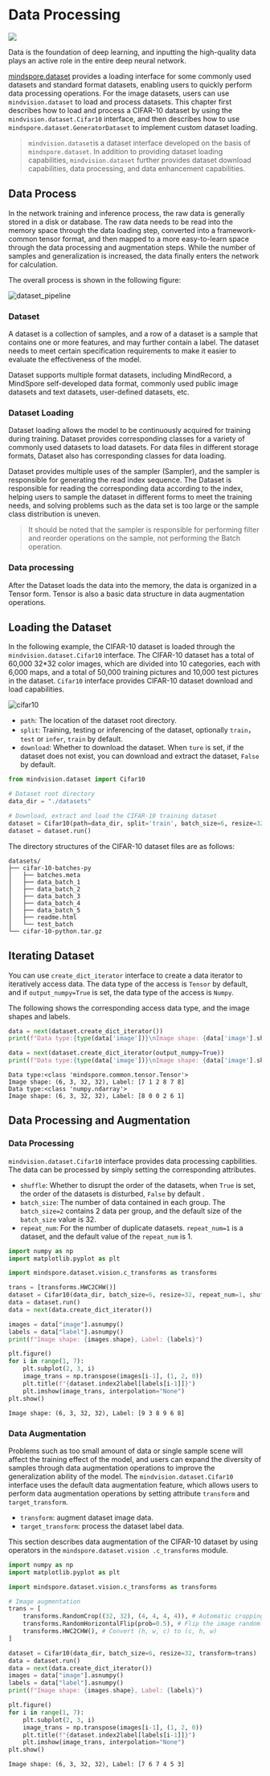 # Data Processing

<a href="https://gitee.com/mindspore/docs/blob/master/tutorials/source_en/beginner/dataset.md" target="_blank"><img src="https://mindspore-website.obs.cn-north-4.myhuaweicloud.com/website-images/master/resource/_static/logo_source_en.png"></a>

Data is the foundation of deep learning, and inputting the high-quality data plays an active role in the entire deep neural network.

[mindspore.dataset](https://www.mindspore.cn/docs/en/master/api_python/mindspore.dataset.html) provides a loading interface for some commonly used datasets and standard format datasets, enabling users to quickly perform data processing operations. For the image datasets, users can use `mindvision.dataset` to load and process datasets. This chapter first describes how to load and process a CIFAR-10 dataset by using the `mindvision.dataset.Cifar10` interface, and then describes how to use `mindspore.dataset.GeneratorDataset` to implement custom dataset loading.

> `mindvision.dataset`is a dataset interface developed on the basis of `mindspore.dataset`. In addition to providing dataset loading capabilities, `mindvision.dataset` further provides dataset download capabilities, data processing, and data enhancement capabilities.

## Data Process

In the network training and inference process, the raw data is generally stored in a disk or database. The raw data needs to be read into the memory space through the data loading step, converted into a framework-common tensor format, and then mapped to a more easy-to-learn space through the data processing and augmentation steps. While the number of samples and generalization is increased, the data finally enters the network for calculation.

The overall process is shown in the following figure:

![dataset_pipeline](https://mindspore-website.obs.cn-north-4.myhuaweicloud.com/website-images/master/tutorials/source_zh_cn/beginner/images/dataset_pipeline.png)

### Dataset

A dataset is a collection of samples, and a row of a dataset is a sample that contains one or more features, and may further contain a label. The dataset needs to meet certain specification requirements to make it easier to evaluate the effectiveness of the model.

Dataset supports multiple format datasets, including MindRecord, a MindSpore self-developed data format, commonly used public image datasets and text datasets, user-defined datasets, etc.

### Dataset Loading

Dataset loading allows the model to be continuously acquired for training during training. Dataset provides corresponding classes for a variety of commonly used datasets to load datasets. For data files in different storage formats, Dataset also has corresponding classes for data loading.

Dataset provides multiple uses of the sampler (Sampler), and the sampler is responsible for generating the read index sequence. The Dataset is responsible for reading the corresponding data according to the index, helping users to sample the dataset in different forms to meet the training needs, and solving problems such as the data set is too large or the sample class distribution is uneven.

> It should be noted that the sampler is responsible for performing filter and reorder operations on the sample, not performing the Batch operation.

### Data processing

After the Dataset loads the data into the memory, the data is organized in a Tensor form. Tensor is also a basic data structure in data augmentation operations.

## Loading the Dataset

In the following example, the CIFAR-10 dataset is loaded through the `mindvision.dataset.Cifar10` interface. The CIFAR-10 dataset has a total of 60,000 32*32 color images, which are divided into 10 categories, each with 6,000 maps, and a total of 50,000 training pictures and 10,000 test pictures in the dataset. `Cifar10` interface provides CIFAR-10 dataset download and load capabilities.

![cifar10](https://mindspore-website.obs.cn-north-4.myhuaweicloud.com/website-images/master/tutorials/source_zh_cn/beginner/images/cifar10.jpg)

- `path`: The location of the dataset root directory.
- `split`: Training, testing or inferencing of the dataset, optionally `train`，`test` or `infer`, `train` by default.
- `download`: Whether to download the dataset. When `ture` is set, if the dataset does not exist, you can download and extract the dataset, `False` by default.

```python
from mindvision.dataset import Cifar10

# Dataset root directory
data_dir = "./datasets"

# Download, extract and load the CIFAR-10 training dataset
dataset = Cifar10(path=data_dir, split='train', batch_size=6, resize=32, download=True)
dataset = dataset.run()
```

The directory structures of the CIFAR-10 dataset files are as follows:

```text
datasets/
├── cifar-10-batches-py
│   ├── batches.meta
│   ├── data_batch_1
│   ├── data_batch_2
│   ├── data_batch_3
│   ├── data_batch_4
│   ├── data_batch_5
│   ├── readme.html
│   └── test_batch
└── cifar-10-python.tar.gz
```

## Iterating Dataset

You can use `create_dict_iterator`  interface to create a data iterator to iteratively access data. The data type of the access is `Tensor` by default, and if `output_numpy=True` is set, the data type of the access is `Numpy`.

The following shows the corresponding access data type, and the image shapes and labels.

```python
data = next(dataset.create_dict_iterator())
print(f"Data type:{type(data['image'])}\nImage shape: {data['image'].shape}, Label: {data['label']}")

data = next(dataset.create_dict_iterator(output_numpy=True))
print(f"Data type:{type(data['image'])}\nImage shape: {data['image'].shape}, Label: {data['label']}")
```

```text
Data type:<class 'mindspore.common.tensor.Tensor'>
Image shape: (6, 3, 32, 32), Label: [7 1 2 8 7 8]
Data type:<class 'numpy.ndarray'>
Image shape: (6, 3, 32, 32), Label: [8 0 0 2 6 1]
```

## Data Processing and Augmentation

### Data Processing

`mindvision.dataset.Cifar10` interface provides data processing capbilities. The data can be processed by simply setting the corresponding attributes.

- `shuffle`: Whether to disrupt the order of the datasets, when `True` is  set, the order of the datasets is disturbed, `False` by default .
- `batch_size`: The number of data contained in each group. The `batch_size=2` contains 2 data per group, and the default size of the `batch_size` value is 32.
- `repeat_num`: For the number of duplicate datasets. `repeat_num=1` is a dataset, and the default value of the `repeat_num`  is 1.

```python
import numpy as np
import matplotlib.pyplot as plt

import mindspore.dataset.vision.c_transforms as transforms

trans = [transforms.HWC2CHW()]
dataset = Cifar10(data_dir, batch_size=6, resize=32, repeat_num=1, shuffle=True, transform=trans)
data = dataset.run()
data = next(data.create_dict_iterator())

images = data["image"].asnumpy()
labels = data["label"].asnumpy()
print(f"Image shape: {images.shape}, Label: {labels}")

plt.figure()
for i in range(1, 7):
    plt.subplot(2, 3, i)
    image_trans = np.transpose(images[i-1], (1, 2, 0))
    plt.title(f"{dataset.index2label[labels[i-1]]}")
    plt.imshow(image_trans, interpolation="None")
plt.show()
```

```text
Image shape: (6, 3, 32, 32), Label: [9 3 8 9 6 8]
```

### Data Augmentation

Problems such as too small amount of data or single sample scene will affect the training effect of the model, and users can expand the diversity of samples through data augmentation operations to improve the generalization ability of the model. The `mindvision.dataset.Cifar10` interface uses the default data augmentation feature, which allows users to perform data augmentation operations by setting attribute `transform` and `target_transform`.

- `transform`: augment dataset image data.
- `target_transform`: process the dataset label data.

This section describes data augmentation of the CIFAR-10 dataset by using operators in the `mindspore.dataset.vision .c_transforms` module.

```python
import numpy as np
import matplotlib.pyplot as plt

import mindspore.dataset.vision.c_transforms as transforms

# Image augmentation
trans = [
    transforms.RandomCrop((32, 32), (4, 4, 4, 4)), # Automatic cropping of images
    transforms.RandomHorizontalFlip(prob=0.5), # Flip the image randomly and horizontally
    transforms.HWC2CHW(), # Convert (h, w, c) to (c, h, w)
]

dataset = Cifar10(data_dir, batch_size=6, resize=32, transform=trans)
data = dataset.run()
data = next(data.create_dict_iterator())
images = data["image"].asnumpy()
labels = data["label"].asnumpy()
print(f"Image shape: {images.shape}, Label: {labels}")

plt.figure()
for i in range(1, 7):
    plt.subplot(2, 3, i)
    image_trans = np.transpose(images[i-1], (1, 2, 0))
    plt.title(f"{dataset.index2label[labels[i-1]]}")
    plt.imshow(image_trans, interpolation="None")
plt.show()
```

```text
Image shape: (6, 3, 32, 32), Label: [7 6 7 4 5 3]
```

